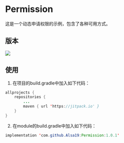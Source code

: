 # Permission
这是一个动态申请权限的示例，包含了各种可用方式。

## 版本
[![](https://jitpack.io/v/Alsa19/Permission.svg)](https://jitpack.io/#Alsa19/Permission)

## 使用
1. 在项目的build.gradle中加入如下代码：
```java
allprojects {
	repositories {
		...
		maven { url 'https://jitpack.io' }
	}
}
```
2. 在module的build.gradle中加入如下代码：
```java
implementation 'com.github.Alsa19:Permission:1.0.1'
```

